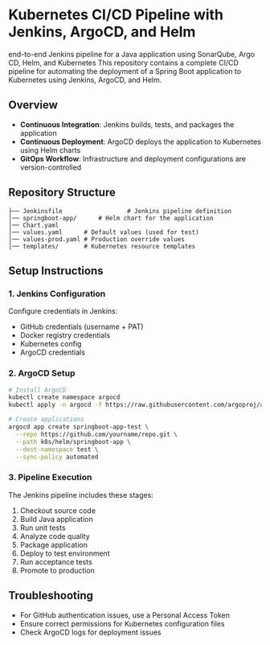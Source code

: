 # Kubernetes CI/CD Pipeline with Jenkins, ArgoCD, and Helm
end-to-end Jenkins pipeline for a Java application using SonarQube, Argo CD, Helm, and Kubernetes
This repository contains a complete CI/CD pipeline for automating the deployment of a Spring Boot application to Kubernetes using Jenkins, ArgoCD, and Helm.

## Overview

- **Continuous Integration**: Jenkins builds, tests, and packages the application
- **Continuous Deployment**: ArgoCD deploys the application to Kubernetes using Helm charts
- **GitOps Workflow**: Infrastructure and deployment configurations are version-controlled

## Repository Structure

```
├── Jenkinsfile                  # Jenkins pipeline definition
│── springboot-app/      # Helm chart for the application
│── Chart.yaml
│── values.yaml      # Default values (used for test)
│── values-prod.yaml # Production override values
│── templates/       # Kubernetes resource templates
```

## Setup Instructions

### 1. Jenkins Configuration

Configure credentials in Jenkins:
- GitHub credentials (username + PAT)
- Docker registry credentials
- Kubernetes config
- ArgoCD credentials

### 2. ArgoCD Setup

```bash
# Install ArgoCD
kubectl create namespace argocd
kubectl apply -n argocd -f https://raw.githubusercontent.com/argoproj/argo-cd/stable/manifests/install.yaml

# Create applications
argocd app create springboot-app-test \
  --repo https://github.com/yourname/repo.git \
  --path k8s/helm/springboot-app \
  --dest-namespace test \
  --sync-policy automated
```

### 3. Pipeline Execution

The Jenkins pipeline includes these stages:
1. Checkout source code
2. Build Java application
3. Run unit tests
4. Analyze code quality
5. Package application
6. Deploy to test environment
7. Run acceptance tests
8. Promote to production

## Troubleshooting

- For GitHub authentication issues, use a Personal Access Token
- Ensure correct permissions for Kubernetes configuration files
- Check ArgoCD logs for deployment issues
